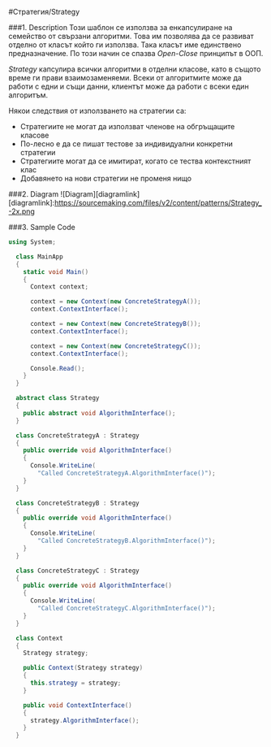 #Стратегия/Strategy

###1. Description
Този шаблон се използва за енкапсулиране на семейство от свързани алгоритми. Това им позволява да се развиват отделно от класът който ги използва. Така класът име единствено предназначение. По този начин се спазва *Open-Close* принципът в ООП.

*Strategy* капсулира всички алгоритми в отделни класове, като в същото време ги прави взаимозаменяеми.  Всеки от алгоритмите може да работи с едни и същи данни,  клиентът може да работи с всеки един алгоритъм.

Някои следствия от използването на стратегии са:
- Стратегиите не могат да използват членове на обгръщащите класове
- По-лесно е да се пишат тестове за индивидуални конкретни стратегии
- Стратегиите могат да се имитират, когато се тества контекстният клас
- Добавянето на нови стратегии не променя нищо

###2. Diagram
![Diagram][diagramlink]
[diagramlink]:https://sourcemaking.com/files/v2/content/patterns/Strategy_-2x.png

###3. Sample Code
```csharp
using System;

  class MainApp
  {
    static void Main()
    {
      Context context;

      context = new Context(new ConcreteStrategyA());
      context.ContextInterface();

      context = new Context(new ConcreteStrategyB());
      context.ContextInterface();

      context = new Context(new ConcreteStrategyC());
      context.ContextInterface();

      Console.Read();
    }
  }

  abstract class Strategy
  {
    public abstract void AlgorithmInterface();
  }

  class ConcreteStrategyA : Strategy
  {
    public override void AlgorithmInterface()
    {
      Console.WriteLine(
        "Called ConcreteStrategyA.AlgorithmInterface()");
    }
  }

  class ConcreteStrategyB : Strategy
  {
    public override void AlgorithmInterface()
    {
      Console.WriteLine(
        "Called ConcreteStrategyB.AlgorithmInterface()");
    }
  }

  class ConcreteStrategyC : Strategy
  {
    public override void AlgorithmInterface()
    {
      Console.WriteLine(
        "Called ConcreteStrategyC.AlgorithmInterface()");
    }
  }

  class Context
  {
    Strategy strategy;

    public Context(Strategy strategy)
    {
      this.strategy = strategy;
    }

    public void ContextInterface()
    {
      strategy.AlgorithmInterface();
    }
  }
```
